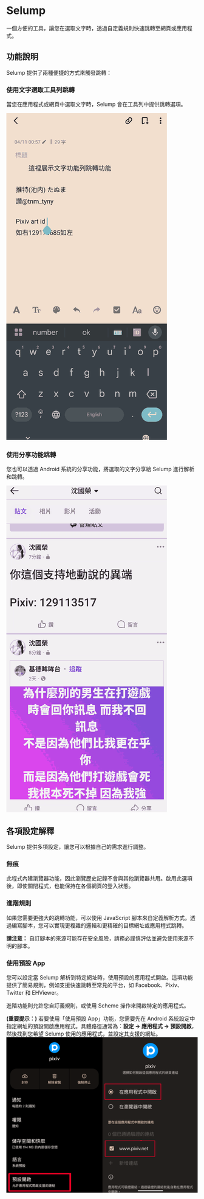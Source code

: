 # Selump

一個方便的工具，讓您在選取文字時，透過自定義規則快速跳轉至網頁或應用程式。

## 功能說明

Selump 提供了兩種便捷的方式來觸發跳轉：

### 使用文字選取工具列跳轉

當您在應用程式或網頁中選取文字時，Selump 會在工具列中提供跳轉選項。

![使用文字選取工具列跳轉](https://github.com/colong55/colong55.github.io/blob/main/selump/%E4%BD%BF%E7%94%A8%E5%8A%9F%E8%83%BD%E5%88%97%E8%B7%B3%E8%BD%89.gif)

### 使用分享功能跳轉

您也可以透過 Android 系統的分享功能，將選取的文字分享給 Selump 進行解析和跳轉。

![使用分享功能跳轉](https://github.com/colong55/colong55.github.io/blob/main/selump/%E4%BD%BF%E7%94%A8%E5%88%86%E4%BA%AB%E8%B7%B3%E8%BD%89.gif)

## 各項設定解釋

Selump 提供多項設定，讓您可以根據自己的需求進行調整。

### 無痕

此程式內建瀏覽器功能，因此瀏覽歷史記錄不會與其他瀏覽器共用。啟用此選項後，即使關閉程式，也能保持在各個網頁的登入狀態。

### 進階規則

如果您需要更強大的跳轉功能，可以使用 JavaScript 腳本來自定義解析方式。透過編寫腳本，您可以實現更複雜的邏輯和更精確的目標網址或應用程式跳轉。

**請注意：** 自訂腳本的來源可能存在安全風險，請務必謹慎評估並避免使用來源不明的腳本。

### 使用預設 App

您可以設定當 Selump 解析到特定網址時，使用預設的應用程式開啟。這項功能提供了簡易規則，例如支援快速跳轉至常見的平台，如 Facebook、Pixiv、Twitter 和 EHViewer。

進階功能則允許您自訂義規則，或使用 Scheme 操作來開啟特定的應用程式。

**(重要提示：)** 若要使用「使用預設 App」功能，您需要先在 Android 系統設定中指定網址的預設開啟應用程式。具體路徑通常為：**設定 -> 應用程式 -> 預設開啟**，然後找到您希望 Selump 使用的應用程式，並設定其支援的網址。
![預設開啟設定畫面](https://github.com/colong55/colong55.github.io/blob/main/selump/%E9%A0%90%E8%A8%AD%E9%96%8B%E5%95%9F.png)


